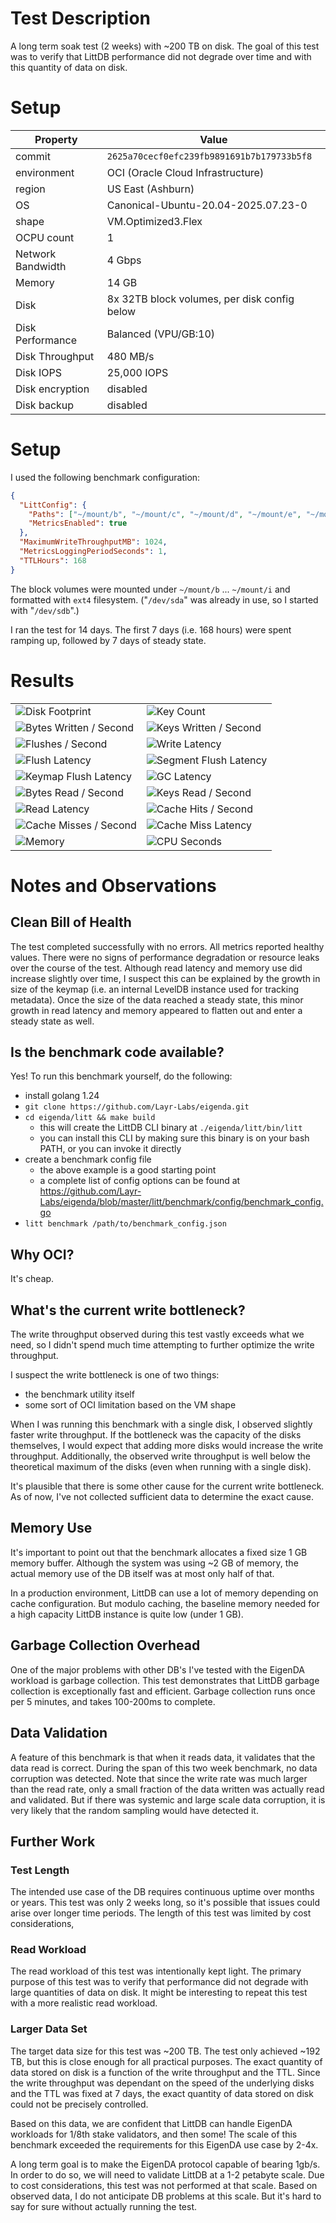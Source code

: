 # Test Description

A long term soak test (2 weeks) with ~200 TB on disk. The goal of this test was to verify that LittDB performance
did not degrade over time and with this quantity of data on disk.

# Setup


| Property          | Value                                        | 
|-------------------|----------------------------------------------| 
| commit            | `2625a70cecf0efc239fb9891691b7b179733b5f8`   | 
| environment       | OCI (Oracle Cloud Infrastructure)            |
| region            | US East (Ashburn)                            |
| OS                | Canonical-Ubuntu-20.04-2025.07.23-0          |
| shape             | VM.Optimized3.Flex                           |
| OCPU count        | 1                                            |
| Network Bandwidth | 4 Gbps                                       |
| Memory            | 14 GB                                        |
| Disk              | 8x 32TB block volumes, per disk config below |
| Disk Performance  | Balanced (VPU/GB:10)                         |
| Disk Throughput   | 480 MB/s                                     |
| Disk IOPS         | 25,000 IOPS                                  |
| Disk encryption   | disabled                                     |
| Disk backup       | disabled                                     |

# Setup

I used the following benchmark configuration:

```json
{
  "LittConfig": {
    "Paths": ["~/mount/b", "~/mount/c", "~/mount/d", "~/mount/e", "~/mount/f", "~/mount/g", "~/mount/h", "~/mount/i"],
    "MetricsEnabled": true
  },
  "MaximumWriteThroughputMB": 1024,
  "MetricsLoggingPeriodSeconds": 1,
  "TTLHours": 168
}
```

The block volumes were mounted under `~/mount/b` ... `~/mount/i` and formatted with `ext4` filesystem. 
("`/dev/sda`" was already in use, so I started with "`/dev/sdb`".)

I ran the test for 14 days. The first 7 days (i.e. 168 hours) were spent ramping up, followed by 7 days of steady state.

# Results

| | |
|---|---|
| ![Disk Footprint](data/disk-footprint.webp) | ![Key Count](data/key-count.webp) |
| ![Bytes Written / Second](data/bytes-written-second.webp) | ![Keys Written / Second](data/keys-written-second.webp) |
| ![Flushes / Second](data/flushes-second.webp) | ![Write Latency](data/write-latency.webp) |
| ![Flush Latency](data/flush-latency.webp) | ![Segment Flush Latency](data/segment-flush-latency.webp) |
| ![Keymap Flush Latency](data/keymap-flush-latency.webp) | ![GC Latency](data/gc-latency.webp) |
| ![Bytes Read / Second](data/bytes-read-second.webp) | ![Keys Read / Second](data/keys-read-second.webp) |
| ![Read Latency](data/read-latency.webp) | ![Cache Hits / Second](data/cache-hits-second.webp) |
| ![Cache Misses / Second](data/cache-misses-second.webp) | ![Cache Miss Latency](data/cache-miss-latency.webp) |
| ![Memory](data/memory.webp) | ![CPU Seconds](data/cpu-seconds.webp) |

# Notes and Observations

## Clean Bill of Health

The test completed successfully with no errors. All metrics reported healthy values. There were no signs of 
performance degradation or resource leaks over the course of the test. Although read latency and memory use did
increase slightly over time, I suspect this can be explained by the growth in size of the keymap (i.e. an internal
LevelDB instance used for tracking metadata). Once the size of the data reached a steady state, this minor growth
in read latency and memory appeared to flatten out and enter a steady state as well.

## Is the benchmark code available?

Yes! To run this benchmark yourself, do the following:

- install golang 1.24
- `git clone https://github.com/Layr-Labs/eigenda.git`
- `cd eigenda/litt && make build`
  - this will create the LittDB CLI binary at `./eigenda/litt/bin/litt`
  - you can install this CLI by making sure this binary is on your bash PATH, or you can invoke it directly
- create a benchmark config file
  - the above example is a good starting point
  - a complete list of config options can be found at https://github.com/Layr-Labs/eigenda/blob/master/litt/benchmark/config/benchmark_config.go
- `litt benchmark /path/to/benchmark_config.json`

## Why OCI?

It's cheap.

## What's the current write bottleneck?

The write throughput observed during this test vastly exceeds what we need, so I didn't spend much time attempting to
further optimize the write throughput.

I suspect the write bottleneck is one of two things:

- the benchmark utility itself
- some sort of OCI limitation based on the VM shape

When I was running this benchmark with a single disk, I observed slightly faster write throughput. If the bottleneck
was the capacity of the disks themselves, I would expect that adding more disks would increase the write throughput.
Additionally, the observed write throughput is well below the theoretical maximum of the disks (even when running with 
a single disk).

It's plausible that there is some other cause for the current write bottleneck. As of now, I've not collected
sufficient data to determine the exact cause.

## Memory Use

It's important to point out that the benchmark allocates a fixed size 1 GB memory buffer. Although the system was using
~2 GB of memory, the actual memory use of the DB itself was at most only half of that.

In a production environment, LittDB can use a lot of memory depending on cache configuration. But modulo caching,
the baseline memory needed for a high capacity LittDB instance is quite low (under 1 GB).

## Garbage Collection Overhead

One of the major problems with other DB's I've tested with the EigenDA workload is garbage collection. This test
demonstrates that LittDB garbage collection is exceptionally fast and efficient. Garbage collection runs once
per 5 minutes, and takes 100-200ms to complete.

## Data Validation

A feature of this benchmark is that when it reads data, it validates that the data read is correct. During the span
of this two week benchmark, no data corruption was detected. Note that since the write rate was much larger than
the read rate, only a small fraction of the data written was actually read and validated. But if there was systemic
and large scale data corruption, it is very likely that the random sampling would have detected it.

## Further Work

### Test Length

The intended use case of the DB requires continuous uptime over months or years. This test was only 2 weeks long, so
it's possible that issues could arise over longer time periods. The length of this test was limited by cost 
considerations,

### Read Workload

The read workload of this test was intentionally kept light. The primary purpose of this test was to verify that
performance did not degrade with large quantities of data on disk. It might be interesting to repeat this test
with a more realistic read workload.

### Larger Data Set

The target data size for this test was ~200 TB. The test only achieved ~192 TB, but this is close enough for all
practical purposes. The exact quantity of data stored on disk is a function of the write throughput and the TTL.
Since the write throughput was dependant on the speed of the underlying disks and the TTL was fixed at 7 days, the
exact quantity of data stored on disk could not be precisely controlled.

Based on this data, we are confident that LittDB can handle EigenDA workloads for 1/8th stake validators, and then some!
The scale of this benchmark exceeded the requirements for this EigenDA use case by 2-4x.

A long term goal is to make the EigenDA protocol capable of bearing 1gb/s. In order to do so, we will need to validate
LittDB at a 1-2 petabyte scale. Due to cost considerations, this test was not performed at that scale. Based on observed
data, I do not anticipate DB problems at this scale. But it's hard to say for sure without actually running the test.